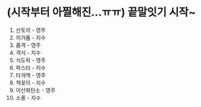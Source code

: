 # (시작부터 아찔해진...ㅠㅠ) 끝말잇기 시작~

1. 산토끼 - 영주
1. 끼거품 - 지수
1. 품격 - 영주
1. 격식 - 지수
1. 식도락 - 영주
1. 락스타 - 지수
1. 타개책 - 영주
1. 책꽂이 - 지수
1. 이산화탄소 - 영주
1. 소풍 - 지수
